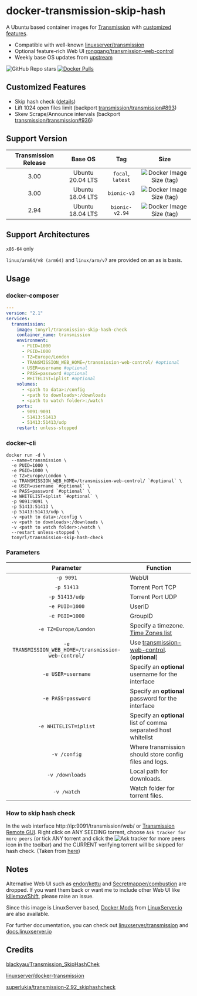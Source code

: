 # docker-transmission-skip-hash

A Ubuntu based container images for [Transmission](https://www.transmissionbt.com/) with [customized features](https://github.com/TonyRL/docker-transmission-skip-hash-check/#customized-features).

* Compatible with well-known [linuxserver/transmission](https://hub.docker.com/r/linuxserver/transmission)
* Optional feature-rich Web UI [ronggang/transmission-web-control](https://github.com/ronggang/transmission-web-control)
* Weekly base OS updates from [upstream](https://github.com/linuxserver/docker-baseimage-ubuntu)

![GitHub Repo stars](https://img.shields.io/github/stars/tonyrl/docker-transmission-skip-hash-check?style=for-the-badge)
[![Docker Pulls](https://img.shields.io/docker/pulls/tonyrl/transmission-skip-hash-check?style=for-the-badge)]((https://hub.docker.com/r/tonyrl/transmission-skip-hash-check/))

## Customized Features

* Skip hash check ([details](https://github.com/TonyRL/docker-transmission-skip-hash-check#how-to-skip-hash-check))
* Lift 1024 open files limit (backport [transmission/transmission#893](https://github.com/transmission/transmission/pull/893))
* Skew Scrape/Announce intervals (backport [transmission/transmission#936](https://github.com/transmission/transmission/pull/936))

## Support Version

| Transmission Release   | Base OS       | Tag  | Size  |
| :--------------------: |:-------------:| :---:| :----:|
| 3.00  | Ubuntu 20.04 LTS | `focal`, `latest` | ![Docker Image Size (tag)](https://img.shields.io/docker/image-size/tonyrl/transmission-skip-hash-check/focal?style=flat-square)
| 3.00  | Ubuntu 18.04 LTS | `bionic-v3` | ![Docker Image Size (tag)](https://img.shields.io/docker/image-size/tonyrl/transmission-skip-hash-check/bionic-v3?style=flat-square)
| 2.94 | Ubuntu 18.04 LTS | `bionic-v2.94` | ![Docker Image Size (tag)](https://img.shields.io/docker/image-size/tonyrl/transmission-skip-hash-check/bionic-v2.94?style=flat-square)

## Support Architectures

`x86-64` only

`linux/arm64/v8 (arm64)` and `linux/arm/v7` are provided on an as is basis.

## Usage

### docker-composer

```yaml
---
version: "2.1"
services:
  transmission:
    image: tonyrl/transmission-skip-hash-check
    container_name: transmission
    environment:
      - PUID=1000
      - PGID=1000
      - TZ=Europe/London
      - TRANSMISSION_WEB_HOME=/transmission-web-control/ #optional
      - USER=username #optional
      - PASS=password #optional
      - WHITELIST=iplist #optional
    volumes:
      - <path to data>:/config
      - <path to downloads>:/downloads
      - <path to watch folder>:/watch
    ports:
      - 9091:9091
      - 51413:51413
      - 51413:51413/udp
    restart: unless-stopped
```

### docker-cli

```shell
docker run -d \
  --name=transmission \
  -e PUID=1000 \
  -e PGID=1000 \
  -e TZ=Europe/London \
  -e TRANSMISSION_WEB_HOME=/transmission-web-control/ `#optional` \
  -e USER=username `#optional` \
  -e PASS=password `#optional` \
  -e WHITELIST=iplist `#optional` \
  -p 9091:9091 \
  -p 51413:51413 \
  -p 51413:51413/udp \
  -v <path to data>:/config \
  -v <path to downloads>:/downloads \
  -v <path to watch folder>:/watch \
  --restart unless-stopped \
  tonyrl/transmission-skip-hash-check
```

### Parameters

| Parameter | Function |
| :----: | --- |
| `-p 9091` | WebUI |
| `-p 51413` | Torrent Port TCP |
| `-p 51413/udp` | Torrent Port UDP |
| `-e PUID=1000` | UserID |
| `-e PGID=1000` | GroupID |
| `-e TZ=Europe/London` | Specify a timezone. [Time Zones list](https://en.wikipedia.org/wiki/List_of_tz_database_time_zones#List) |
| `-e TRANSMISSION_WEB_HOME=/transmission-web-control/` | Use [transmission-web-control](https://github.com/ronggang/transmission-web-control). (**optional**) |
| `-e USER=username` | Specify an **optional** username for the interface |
| `-e PASS=password` | Specify an **optional** password for the interface |
| `-e WHITELIST=iplist` | Specify an **optional** list of comma separated host whitelist |
| `-v /config` | Where transmission should store config files and logs. |
| `-v /downloads` | Local path for downloads. |
| `-v /watch` | Watch folder for torrent files. |

### How to skip hash check

In the web interface http://ip:9091/transmission/web/ or [Transmission Remote GUI](https://github.com/transmission-remote-gui/transgui). Right click on ANY SEEDING torrent, choose `Ask tracker for more peers` (or tick ANY torrent and click the ![Ask tracker for more peers](https://user-images.githubusercontent.com/11386903/134805662-c52dfc85-1b80-40cf-8674-5780071a7c85.PNG) icon
in the toolbar) and the CURRENT verifying torrent will be skipped for hash check. (Taken from [here](https://github.com/superlukia/transmission-2.92_skiphashcheck#how-to-use))

## Notes

Alternative Web UI such as [endor/kettu](https://github.com/endor/kettu) and [Secretmapper/combustion](https://github.com/Secretmapper/combustion) are dropped. If you want them back or want me to include other Web UI like [killemov/Shift](https://github.com/killemov/Shift), please raise an issue.

Since this image is LinuxServer based, [Docker Mods](https://github.com/linuxserver/docker-mods) from [LinuxServer.io](https://github.com/linuxserver/docker-mods) are also available.

For further documentation, you can check out [linuxserver/transmission](https://hub.docker.com/r/linuxserver/transmission) and [docs.linuxserver.io](https://docs.linuxserver.io/)

## Credits

[blackyau/Transmission_SkipHashChek](https://github.com/blackyau/Transmission_SkipHashChek/)

[linuxserver/docker-transmission](https://github.com/linuxserver/docker-transmission)

[superlukia/transmission-2.92_skiphashcheck](https://github.com/superlukia/transmission-2.92_skiphashcheck)
